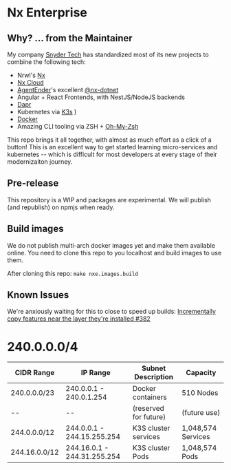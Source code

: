# Nx Enterprise

## Why? ... from the Maintainer

My company [Snyder Tech](https://snyder.tech) has standardized most of its new projects to combine the following tech:

- Nrwl's [Nx](https://nx.dev)
- [Nx Cloud](https://nx.app/)
- [AgentEnder](https://github.com/AgentEnder)'s excellent [@nx-dotnet](https://www.nx-dotnet.com/)
- Angular + React Frontends, with NestJS/NodeJS backends
- [Dapr](https://dapr.io/)
- Kubernetes via [K3s](https://k3s.io/)
  )
- [Docker](https://www.docker.com/)
- Amazing CLI tooling via ZSH + [Oh-My-Zsh](https://ohmyz.sh/)

This repo brings it all together, with almost as much effort as a click of a button! This is an excellent way to get started learning micro-services and kubernetes -- which is difficult for most developers at every stage of their modernizaiton journey.

## Pre-release

This repository is a WIP and packages are experimental. We will publish (and republish) on npmjs when ready.

## Build images

We do not publish multi-arch docker images yet and make them available online. You need to clone this repo to you localhost and build images to use them.

After cloning this repo: `make nxe.images.build`

## Known Issues

We're anxiously waiting for this to close to speed up builds: [Incrementally copy features near the layer they're installed #382](https://github.com/devcontainers/cli/pull/382)


# 240.0.0.0/4

| CIDR Range    | IP Range                    | Subnet Description    | Capacity           |
| ------------- | --------------------------- | --------------------- | ------------------ |
| 240.0.0.0/23  | 240.0.0.1 - 240.0.1.254     | Docker containers     | 510 Nodes          |
| --            | --                          | (reserved for future) | (future use)       |
| 244.0.0.0/12  | 244.0.0.1 - 244.15.255.254  | K3S cluster services  | 1,048,574 Services |
| 244.16.0.0/12 | 244.16.0.1 - 244.31.255.254 | K3S cluster Pods      | 1,048,574 Pods     |

